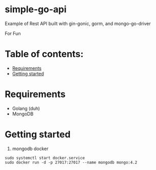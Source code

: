 # simple-go-api

Example of Rest API built with gin-gonic, gorm, and mongo-go-driver

For Fun

# Table of contents:

- [Requirements](#requirements)
- [Getting started](#getting-started)

# Requirements

- Golang (duh)
- MongoDB

# Getting started

1. mongodb docker

```
sudo systemctl start docker.service
sudo docker run -d -p 27017:27017 --name mongodb mongo:4.2
```
